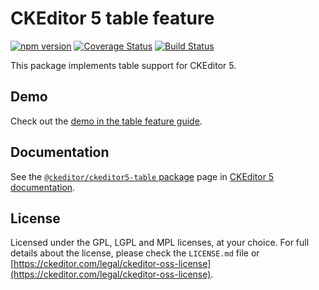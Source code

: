 CKEditor&nbsp;5 table feature
============================

[![npm version](https://badge.fury.io/js/%40ckeditor%2Fckeditor5-table.svg)](https://www.npmjs.com/package/@ckeditor/ckeditor5-table)
[![Coverage Status](https://coveralls.io/repos/github/ckeditor/ckeditor5/badge.svg?branch=master)](https://coveralls.io/github/ckeditor/ckeditor5?branch=master)
[![Build Status](https://travis-ci.com/ckeditor/ckeditor5.svg?branch=master)](https://app.travis-ci.com/github/ckeditor/ckeditor5)

This package implements table support for CKEditor&nbsp;5.

## Demo

Check out the [demo in the table feature guide](https://ckeditor.com/docs/ckeditor5/latest/features/tables/tables.html#demo).

## Documentation

See the [`@ckeditor/ckeditor5-table` package](https://ckeditor.com/docs/ckeditor5/latest/api/table.html) page in [CKEditor&nbsp;5 documentation](https://ckeditor.com/docs/ckeditor5/latest/).

## License

Licensed under the GPL, LGPL and MPL licenses, at your choice. For full details about the license, please check the `LICENSE.md` file or [https://ckeditor.com/legal/ckeditor-oss-license](https://ckeditor.com/legal/ckeditor-oss-license).
